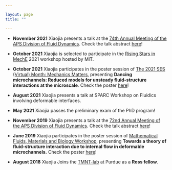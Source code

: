```yaml
---

layout: page
title: ""

---
```


* **November 2021** Xiaojia presents a talk at the [74th Annual Meeting of the APS Division of Fluid Dynamics](https://meetings.aps.org/Meeting/DFD21/Content/4090). Check the talk abstract [here](https://meetings.aps.org/Meeting/DFD21/Session/M11.4)!

* **October 2021** Xiaojia is selected to participate in the [Rising Stars in MechE](https://risingstarsme.mit.edu) 2021 workshop hosted by MIT.

* **October 2021** Xiaojia participates in the poster session of [The 2021 SES (Virtual) Month: Mechanics Matters](https://socengsci.org/ses-virtual-month/), presenting **Dancing microchannels: Reduced models for unsteady fluid-structure interactions at the microscale**. Check the poster [here]()!

* **August 2021** Xiaojia presents a talk at SPARC Workshop on Fluidics involving deformable interfaces.

* **May 2021** Xiaojia passes the preliminary exam of the PhD program!

* **November 2019** Xiaojia presents a talk at the [72nd Annual Meeting of the APS Division of Fluid Dynamics](https://meetings.aps.org/Meeting/DFD19/Content/3770). Check the talk abstract [here](https://ui.adsabs.harvard.edu/abs/2019APS..DFDS35002W/abstract)!

* **June 2019** Xiaojia participates in the poster session of [Mathematical Fluids, Materials and Biology Workshop](https://indico.flatironinstitute.org/event/30/), presenting **Towards a theory of fluid-structure interaction due to internal flow in deformable microchannels.** Check the poster [here]()!

* **August 2018** Xiaojia Joins the [TMNT-lab](https://tmnt-lab.org/index.html) at Purdue as a **Ross fellow**.
